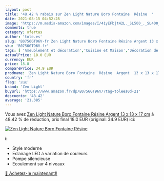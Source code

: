 ```yaml
---
layout: post
title: '48.42 % rabais sur Zen Light Nature Boro Fontaine  Résine  '
date: 2021-08-15 04:52:28
image: 'https://m.media-amazon.com/images/I/41yEFbjt42L._SL500_._SL400_.jpg'
comments: true
category: ofertas
author: 'tole.es'
slug: 'B0756GT96V-fr Zen Light Nature Boro Fontaine Résine Argent 13 x 13 x 17 cm'
sku: 'B0756GT96V-fr'
tags: [ 'Ameublement et décoration','Cuisine et Maison','Décoration de la maison','Fontaines dintérieur','zen light', ]
actualPrice: 18.0 EUR
currency: EUR
price: 18.0
comparePrice: 34.9 EUR
prodname: 'Zen Light Nature Boro Fontaine  Résine  Argent  13 x 13 x 17 cm'
country: 'fr'
flag: '🇫🇷'
brand: 'Zen Light'
buyurl: 'https://www.amazon.fr/dp/B0756GT96V/?tag=tolees0d-21'
descuento: '48.42'
average: '21.385'
---
```


Vous avez [Zen Light Nature Boro Fontaine  Résine  Argent  13 x 13 x 17 cm](https://www.amazon.fr/dp/B0756GT96V/?tag=tolees0d-21)  à  48.42 % de réduction, prix final  18.0 EUR (original: 34.9 EUR) ici:

[![Zen Light Nature Boro Fontaine  Résine  ](https://m.media-amazon.com/images/I/41yEFbjt42L._SL500_._SL400_.jpg)](https://www.amazon.fr/dp/B0756GT96V/?tag=tolees0d-21)

ℹ️:

- Style moderne
- Eclairage LED à variation de couleurs
- Pompe silencieuse
- Ecoulement sur 4 niveaux

[🛒 Achetez-le maintenant!!](https://www.amazon.fr/dp/B0756GT96V/?tag=tolees0d-21)

